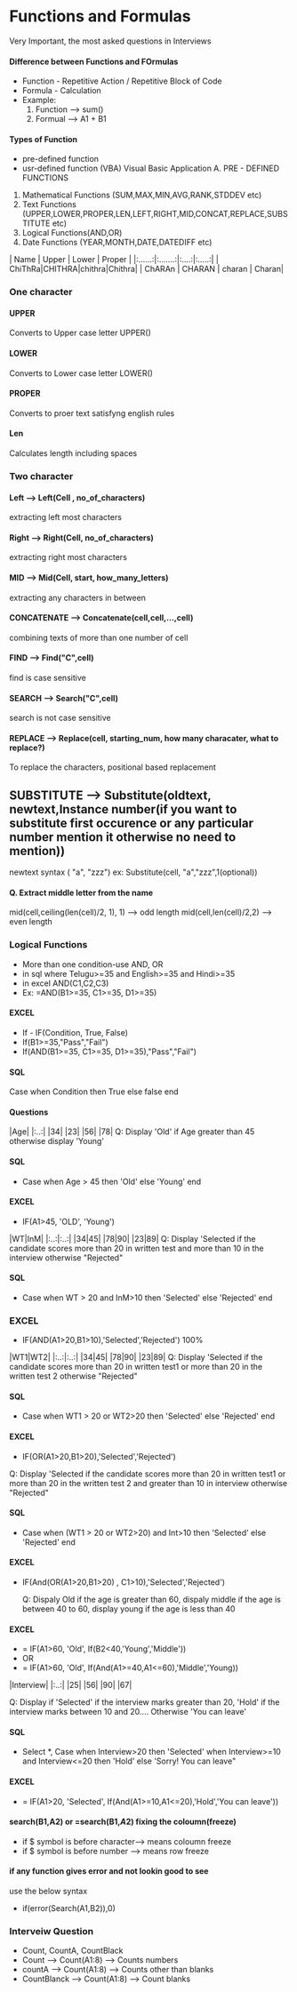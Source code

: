 # Functions and Formulas
Very Important, the most asked questions in Interviews
#### Difference between Functions and FOrmulas
- Function - Repetitive Action / Repetitive Block of Code
- Formula  - Calculation
- Example:
  1. Function --> sum()
  2. Formual --> A1 + B1
#### Types of Function
- pre-defined function
- usr-defined function (VBA) Visual Basic Application
A. PRE - DEFINED FUNCTIONS
1. Mathematical Functions (SUM,MAX,MIN,AVG,RANK,STDDEV etc)
3. Text Functions (UPPER,LOWER,PROPER,LEN,LEFT,RIGHT,MID,CONCAT,REPLACE,SUBSTITUTE etc)
4. Logical Functions(AND,OR)
5. Date Functions (YEAR,MONTH,DATE,DATEDIFF etc)

| Name | Upper | Lower | Proper |
|:......:|:.......:|:....:|:.....:|
| ChiThRa|CHITHRA|chithra|Chithra|
| ChARAn | CHARAN | charan | Charan|

### One character 
#### UPPER 
Converts to Upper case letter UPPER()
#### LOWER
Converts to Lower case letter LOWER()
#### PROPER
Converts to proer text satisfyng english rules
#### Len
Calculates length including spaces

 ### Two character
 #### Left --> Left(Cell , no_of_characters)
 extracting left most characters

 #### Right --> Right(Cell, no_of_characters)
 extracting right most characters

 #### MID --> Mid(Cell, start, how_many_letters)
 extracting any characters in between

 #### CONCATENATE --> Concatenate(cell,cell,...,cell)
 combining texts of more than one number of cell

 #### FIND --> Find("C",cell)
find is case sensitive

 #### SEARCH --> Search("C",cell)
 search is not case sensitive

 #### REPLACE --> Replace(cell, starting_num, how many characater, what to replace?)
 To replace the characters, positional based replacement

 ## SUBSTITUTE --> Substitute(oldtext, newtext,Instance number(if you want to substitute first occurence or any particular number mention it otherwise no need to mention))
 newtext syntax ( "a", "zzz")
 ex: Substitute(cell, "a","zzz",1(optional))

#### Q. Extract middle letter from the name
mid(cell,ceiling(len(cell)/2, 1), 1) --> odd length
mid(cell,len(cell)/2,2) --> even length
 
### Logical Functions
- More than one condition-use AND, OR
- in sql where Telugu>=35 and English>=35 and Hindi>=35
- in excel AND(C1,C2,C3)
- Ex: =AND(B1>=35, C1>=35, D1>=35)
#### EXCEL
- If - IF(Condition, True, False)
- If(B1>=35,"Pass","Fail")
- If(AND(B1>=35, C1>=35, D1>=35),"Pass","Fail")
#### SQL
Case when Condition then True else false end

#### Questions 
|Age|
|:..:|
|34|
|23|
|56|
|78|
Q: Display 'Old' if Age  greater than 45 otherwise display 'Young'
#### SQL
- Case when Age > 45 then 'Old' else 'Young' end
#### EXCEL
- IF(A1>45, 'OLD', 'Young')

|WT|InM|
|:..:|:..:|
|34|45|
|78|90|
|23|89|
Q: Display 'Selected if the candidate scores more than 20 in written test and more than 10 in the interview otherwise "Rejected"
#### SQL
- Case when WT > 20 and InM>10 then 'Selected' else 'Rejected' end
### EXCEL
- IF(AND(A1>20,B1>10),'Selected','Rejected')
100%

|WT1|WT2|
|:..:|:..:|
|34|45|
|78|90|
|23|89|
Q: Display 'Selected if the candidate scores more than 20 in written test1 or more than 20 in the written test 2 otherwise "Rejected"
#### SQL
- Case when WT1 > 20 or WT2>20 then 'Selected' else 'Rejected' end
#### EXCEL
- IF(OR(A1>20,B1>20),'Selected','Rejected')

Q: Display 'Selected if the candidate scores more than 20 in written test1 or more than 20  in the written test 2 and  greater than 10 in interview  otherwise "Rejected"

#### SQL 
- Case when (WT1 > 20 or WT2>20) and Int>10 then 'Selected' else 'Rejected' end
#### EXCEL
- IF(And(OR(A1>20,B1>20) , C1>10),'Selected','Rejected')

  Q: Dispaly Old if the age is greater than 60, dispaly middle if the age is between 40 to 60, display young if the age is less than 40

#### EXCEL
- = IF(A1>60, 'Old', If(B2<40,'Young','Middle'))
- OR
- = IF(A1>60, 'Old', If(And(A1>=40,A1<=60),'Middle','Young))

|Interview|
|:..:|
|25|
|56|
|90|
|67|

Q: Display if 'Selected' if the interview marks greater than 20, 'Hold' if the interview marks between 10 and 20.... Otherwise 'You can leave'

#### SQL
- Select *, Case when Interview>20 then 'Selected' when Interview>=10 and Interview<=20 then 'Hold' else 'Sorry! You can leave"

#### EXCEL
- = IF(A1>20, 'Selected', If(And(A1>=10,A1<=20),'Hold','You can leave'))

  
#### search(B1,A2) or =search(B1,$A$2) fixing the coloumn(freeze)
- if $ symbol is before character--> means coloumn freeze
- if $ symbol is before number --> means row freeze

#### if any function gives error and not lookin good to see
use the below syntax
- if(error(Search(A1,B2)),0)


### Interveiw Question
- Count, CountA, CountBlack
- Count --> Count(A1:8) --> Counts numbers
- countA --> Count(A1:8) --> Counts other than blanks
- CountBlanck --> Count(A1:8) --> Count blanks
